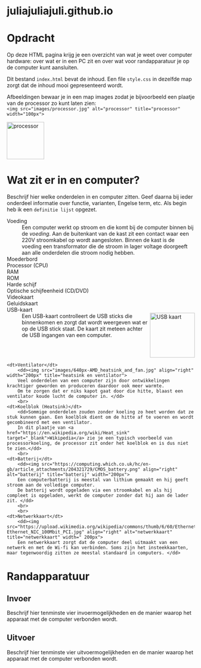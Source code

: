 # juliajuliajuli.github.io
<!DOCTYPE html>
<html lang="nl">
<head>
	<meta charset="utf-8" />
	<title>Hardware</title>
	<link rel="stylesheet" type="text/css" href="style.css">
</head>
<body>

<h1>Opdracht</h1>

<p>Op deze HTML pagina krijg je een overzicht van wat je weet over computer hardware: over wat er in een PC zit en over wat voor randapparatuur je op de computer kunt aansluiten.</p>
<p>Dit bestand <code>index.html</code> bevat de inhoud. Een file <code>style.css</code> in dezelfde map zorgt dat de inhoud mooi gepresenteerd wordt.</p>
<p>Afbeeldingen bewaar je in een map images zodat je bijvoorbeeld een plaatje van de processor zo kunt laten zien: <br/>
<code>&lt;img src="images/processor.jpg" alt="processor" title="processor" width="100px"&gt;</code></p>

<img src="images/processor.jpg" alt="processor" title="processor" width="100px">

<h1>Wat zit er in en computer?</h1>
Beschrijf hier welke onderdelen in en computer zitten. Geef daarna bij ieder onderdeel informatie over functie, varianten, Engelse term, etc. Als begin heb ik een <code>definitie lijst</code> opgezet.
<dl>
	<dt>Voeding</dt>
		<dd>Een computer werkt op stroom en die komt bij de computer binnen bij de <em>voeding</em>. Aan de buitenkant van de kast zit een contact waar een 220V stroomkabel op wordt aangesloten. 
		Binnen de kast is de voeding een transformator die de stroom in lager voltage doorgeeft aan alle onderdelen die stroom nodig hebben.
		</dd>
	<dt>Moederbord</dt>
		<dd></dd>
	<dt>Processor (CPU)</dt>
		<dd></dd>
	<dt>RAM</dt>
		<dd></dd>
	<dt>ROM</dt>
		<dd></dd>
	<dt>Harde schijf</dt>
		<dd></dd>
	<dt>Optische schijfeenheid (CD/DVD)</dt>
		<dd></dd>
	<dt>Videokaart</dt>
		<dd></dd>
	<dt>Geluidskaart</dt>
		<dd></dd>
	<dt>USB-kaart</dt>
		<dd><img src="https://sgcdn.startech.com/005329/media/products/gallery_large/PEXUSB3S4V.main.jpg" align="right" title="USB kaart" alt="USB kaart" width="120px">
		Een USB-kaart controlleert de USB sticks die binnenkomen en zorgt dat wordt weergeven wat er op de USB stick staat. De kaart zit meteen achter de USB ingangen van een computer.</dd>
		<br>
		<br>
		<br>
	
		
	<dt>Ventilator</dt>
		<dd><img src="images/640px-AMD_heatsink_and_fan.jpg" align="right" width="200px" title="heatsink en ventilator">
		Veel onderdelen van een computer zijn door ontwikkelingen krachtiger geworden en produceren daardoor ook meer warmte. 
		Om te zorgen dat er niks kapot gaat door die hitte, blaast een ventilator koude lucht de computer in. </dd>
		<br>
	<dt>Koelblok (Heatsink)</dt>
		<dd>Sommige onderdelen zouden zonder koeling zo heet worden dat ze stuk kunnen gaan. Een koelblok dient om de hitte af te voeren en wordt gecombineerd met een ventilator. 
		In dit plaatje van <a href="https://en.wikipedia.org/wiki/Heat_sink" target="_blank">Wikipedia</a> zie je een typisch voorbeeld van processorkoeling, de processor zit onder het koelblok en is dus niet te zien.</dd>
		<br>
	<dt>Batterij</dt>
		<dd><img src="https://computing.which.co.uk/hc/en-gb/article_attachments/204321729/CMOS_battery.png" align="right" alt="batterij" title="batterij" width="200px">
		Een computerbatterij is meestal van lithium gemaakt en hij geeft stroom aan de volledige computer.
		De batterij wordt opgeladen via een stroomkabel en als hij compleet is opgeladen, werkt de computer zonder dat hij aan de lader zit. </dd>
		<br>
		<br>
	<dt>Netwerkkaart</dt>
		<dd><img src="https://upload.wikimedia.org/wikipedia/commons/thumb/6/60/Ethernet_NIC_100Mbit_PCI.jpg/1200px-Ethernet_NIC_100Mbit_PCI.jpg" align="right" alt="netwerkkaart" title="netwerkkaart" width=" 200px">
		Een netwerkkaart zorgt dat de computer deel uitmaakt van een netwerk en met de Wi-fi kan verbinden. Soms zijn het insteekkaarten, maar tegenwoordig zitten ze meestal standaard in computers. </dd>
</dl>

<h1>Randapparatuur</h1>

<h2>Invoer</h2>
Beschrijf hier tenminste vier invoermogelijkheden en de manier waarop het apparaat met de computer verbonden wordt.

<h2>Uitvoer</h2>
Beschrijf hier tenminste vier uitvoermogelijkheden en de manier waarop het apparaat met de computer verbonden wordt.


</body>
</html>
